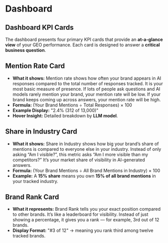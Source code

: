 # Dashboard

## Dashboard KPI Cards

The dashboard presents four primary KPI cards that provide an **at-a-glance view** of your GEO performance. Each card is designed to answer a **critical business question**.

## Mention Rate Card

* **What it shows:** Mention rate shows how often your brand appears in AI responses compared to the total number of responses tracked. It is your most basic measure of presence. If lots of people ask questions and AI models rarely mention your brand, your mention rate will be low. If your brand keeps coming up across answers, your mention rate will be high.
* **Formula:** (Your Brand Mentions ÷ Total Responses) × 100
* **Example Display:** "2.4% (312 of 13,000)"
* **Hover Insight:** Detailed breakdown by **LLM model**.

## Share in Industry Card

* **What it shows:** Share in Industry shows how big your brand’s share of mentions is compared to everyone else in your industry. Instead of only asking “Am I visible?”, this metric asks “Am I more visible than my competitors?” It’s your market share of visibility in AI-generated answers.
* **Formula:** (Your Brand Mentions ÷ All Brand Mentions in Industry) × 100
* **Example:** A **15% share** means you own **15% of all brand mentions** in your tracked industry.

## Brand Rank Card

* **What it represents:** Brand Rank tells you your exact position compared to other brands. It’s like a leaderboard for visibility. Instead of just showing a percentage, it gives you a rank — for example, 3rd out of 12 brands.
* **Display Format:** "#3 of 12" → meaning you rank third among twelve tracked brands.
